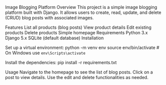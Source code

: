 Image Blogging Platform
Overview
This project is a simple image blogging platform built with Django. It allows users to create, read, update, and delete (CRUD) blog posts with associated images.

Features
List all products (blog posts)
View product details
Edit existing products
Delete products
Simple homepage
Requirements
Python 3.x
Django 5.x
SQLite (default database)
Installation


Set up a virtual environment:
python -m venv env
source env/bin/activate  # On Windows use `env\Scripts\activate`

Install the dependencies:
pip install -r requirements.txt

Usage
Navigate to the homepage to see the list of blog posts.
Click on a post to view details.
Use the edit and delete functionalities as needed.
